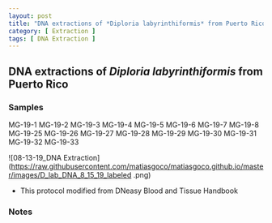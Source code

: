 ```yaml
---
layout: post
title: "DNA extractions of *Diploria labyrinthiformis* from Puerto Rico "
category: [ Extraction ]
tags: [ DNA Extraction ]
---
```


## DNA extractions of *Diploria labyrinthiformis* from Puerto Rico

### Samples

MG-19-1 MG-19-2 MG-19-3 MG-19-4 MG-19-5 MG-19-6 MG-19-7 MG-19-8 MG-19-25 MG-19-26 MG-19-27 MG-19-28 MG-19-29 MG-19-30 MG-19-31 MG-19-32 MG-19-33

![08-13-19_DNA Extraction](https://raw.githubusercontent.com/matiasgoco/matiasgoco.github.io/master/images/D_lab_DNA_8_15_19_labeled .png)

* This protocol modified from DNeasy Blood and Tissue Handbook

### Notes

